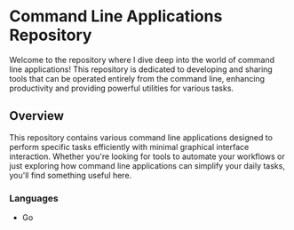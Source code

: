 # Command Line Applications Repository

Welcome to the repository where I dive deep into the world of command line applications! This repository is dedicated to developing and sharing tools that can be operated entirely from the command line, enhancing productivity and providing powerful utilities for various tasks.

## Overview

This repository contains various command line applications designed to perform specific tasks efficiently with minimal graphical interface interaction. Whether you're looking for tools to automate your workflows or just exploring how command line applications can simplify your daily tasks, you'll find something useful here.

### Languages
- Go
